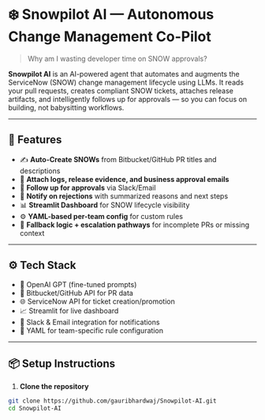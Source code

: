 # ❄️ Snowpilot AI — Autonomous Change Management Co-Pilot

> Why am I wasting developer time on SNOW approvals?

**Snowpilot AI** is an AI-powered agent that automates and augments the ServiceNow (SNOW) change management lifecycle using LLMs. It reads your pull requests, creates compliant SNOW tickets, attaches release artifacts, and intelligently follows up for approvals — so you can focus on building, not babysitting workflows.

---

## 🚀 Features

- ✍️ **Auto-Create SNOWs** from Bitbucket/GitHub PR titles and descriptions
- 📎 **Attach logs, release evidence, and business approval emails**
- 🔁 **Follow up for approvals** via Slack/Email
- 🔔 **Notify on rejections** with summarized reasons and next steps
- 📊 **Streamlit Dashboard** for SNOW lifecycle visibility
- ⚙️ **YAML-based per-team config** for custom rules
- 🔁 **Fallback logic + escalation pathways** for incomplete PRs or missing context

---

## ⚙️ Tech Stack

- 🧠 OpenAI GPT (fine-tuned prompts)
- 🧾 Bitbucket/GitHub API for PR data
- 🌐 ServiceNow API for ticket creation/promotion
- 📈 Streamlit for live dashboard
- 🔗 Slack & Email integration for notifications
- 🔐 YAML for team-specific rule configuration

---

## 📦 Setup Instructions

1. **Clone the repository**

```bash
git clone https://github.com/gauribhardwaj/Snowpilot-AI.git
cd Snowpilot-AI
